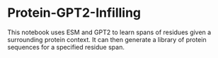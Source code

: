 # Protein-GPT2-Infilling
This notebook uses ESM and GPT2 to learn spans of residues given a surrounding protein context. It can then generate a library of protein sequences for a specified residue span.
